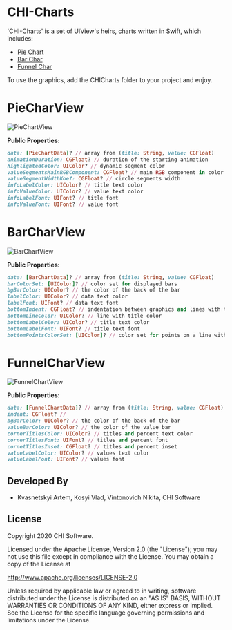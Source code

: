 # CHI-Charts

'CHI-Charts' is a set of UIView's heirs, charts written in Swift, which includes:
* [Pie Chart](#piechartview)
* [Bar Char](#barcharview)
* [Funnel Char](#funnelcharview)

To use the graphics, add the CHICharts folder to your project and enjoy.

# PieCharView
![PieChartView](https://user-images.githubusercontent.com/67891065/87921849-ce5dc600-ca83-11ea-85b1-d3647445f9e0.gif)

**Public Properties:**
```Ruby
data: [PieChartData]? // array from (title: String, value: CGFloat)
animationDuration: CGFloat? // duration of the starting animation 
highlightedColor: UIColor? // dynamic segment color
valueSegmentsMainRGBComponent: CGFloat? // main RGB component in color of first segment in circle
valueSegmentWidthKoef: CGFloat? // circle segments width
infoLabelColor: UIColor? // title text color
infoValueColor: UIColor? // value text color
infoLabelFont: UIFont? // title font
infoValueFont: UIFont? // value font
```

# BarCharView
![BarChartView](https://user-images.githubusercontent.com/67891065/87921835-c9007b80-ca83-11ea-8822-0853ee374b37.gif)

**Public Properties:**
```Ruby
data: [BarChartData]? // array from (title: String, value: CGFloat)
barColorSet: [UIColor]? // color set for displayed bars
bgBarColor: UIColor? // the color of the back of the bar
labelColor: UIColor? // data text color
labelFont: UIFont? // data text font
bottomIndent: CGFloat? // indentation between graphics and lines with title
bottomLineColor: UIColor? // line with title color
bottomLabelColor: UIColor? // title text color
bottomLabelFont: UIFont? // title text font
bottomPointsColorSet: [UIColor]? // color set for points on a line with tiles
```

# FunnelCharView
![FunnelChartView](https://user-images.githubusercontent.com/67891065/87921853-cef65c80-ca83-11ea-9be0-a0000efb2545.gif)

**Public Properties:**
```Ruby
data: [FunnelChartData]? // array from (title: String, value: CGFloat)
indent: CGFloat? //
bgBarColor: UIColor? // the color of the back of the bar
valueBarColor: UIColor? // the color of the value bar
cornerTitlesColor: UIColor? // titles and percent text color
cornerTitlesFont: UIFont? // titles and percent font
cornetTitlesInset: CGFloat? // titles and percent inset
valueLabelColor: UIColor? // values text color
valueLabelFont: UIFont? // values font
```

Developed By
------------

* Kvasnetskyi Artem, Kosyi Vlad, Vintonovich Nikita, CHI Software

License
--------

Copyright 2020 CHI Software.

Licensed under the Apache License, Version 2.0 (the "License");
you may not use this file except in compliance with the License.
You may obtain a copy of the License at

http://www.apache.org/licenses/LICENSE-2.0

Unless required by applicable law or agreed to in writing, software
distributed under the License is distributed on an "AS IS" BASIS,
WITHOUT WARRANTIES OR CONDITIONS OF ANY KIND, either express or implied.
See the License for the specific language governing permissions and
limitations under the License.
